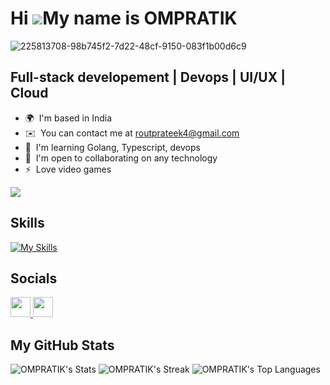 Hi ![](https://user-images.githubusercontent.com/18350557/176309783-0785949b-9127-417c-8b55-ab5a4333674e.gif)My name is OMPRATIK
================================================================================================================================
![225813708-98b745f2-7d22-48cf-9150-083f1b00d6c9](https://github.com/user-attachments/assets/7a594293-a518-4a7e-8b48-14bdfd060d73)


Full-stack developement | Devops | UI/UX | Cloud
------------------------------------------------

* 🌍  I'm based in India
* ✉️  You can contact me at [routprateek4@gmail.com](mailto:routprateek4@gmail.com)
* 🧠  I'm learning Golang, Typescript, devops
* 🤝  I'm open to collaborating on any technology
* ⚡  Love video games

<a href="https://www.github.com/OMPRATIK" target="_blank" rel="noreferrer"><img
src="https://img.shields.io/github/followers/OMPRATIK?logo=github&style=for-the-badge&color=0891b2&labelColor=1c1917" /></a>

Skills
------------------------------------------------
[![My Skills](https://skillicons.dev/icons?i=html,css,js,java,nodejs,react,git,c,cpp,express,go,mongodb,postgres,postman,py,redux,styledcomponents,supabase,tailwind,ts,vite,vscode,windows&perline=8)](https://skillicons.dev)

Socials
------------------------------------------------
<p align="left"> <a href="https://www.github.com/OMPRATIK" target="_blank" rel="noreferrer"> <picture> <source media="(prefers-color-scheme: dark)" srcset="https://raw.githubusercontent.com/danielcranney/readme-generator/main/public/icons/socials/github-dark.svg" /> <source media="(prefers-color-scheme: light)" srcset="https://raw.githubusercontent.com/danielcranney/readme-generator/main/public/icons/socials/github.svg" /> <img src="https://raw.githubusercontent.com/danielcranney/readme-generator/main/public/icons/socials/github.svg" width="32" height="32" /> </picture> </a> <a href="https://x.com/_ompratik_" target="_blank" rel="noreferrer"> <picture> <source media="(prefers-color-scheme: dark)" srcset="https://raw.githubusercontent.com/danielcranney/readme-generator/main/public/icons/socials/twitter-dark.svg" /> <source media="(prefers-color-scheme: light)" srcset="https://raw.githubusercontent.com/danielcranney/readme-generator/main/public/icons/socials/twitter.svg" /> <img src="https://raw.githubusercontent.com/danielcranney/readme-generator/main/public/icons/socials/twitter.svg" width="32" height="32" /> </picture> </a></p>


<b>My GitHub Stats</b>
------------------------------------------------
![OMPRATIK's Stats](https://github-readme-stats.vercel.app/api?username=OMPRATIK&theme=dark&show_icons=true&hide_border=true&count_private=true)
![OMPRATIK's Streak](https://github-readme-streak-stats.herokuapp.com/?user=OMPRATIK&theme=dark&hide_border=true)
![OMPRATIK's Top Languages](https://github-readme-stats.vercel.app/api/top-langs/?username=OMPRATIK&theme=dark&show_icons=true&hide_border=true&layout=compact)
